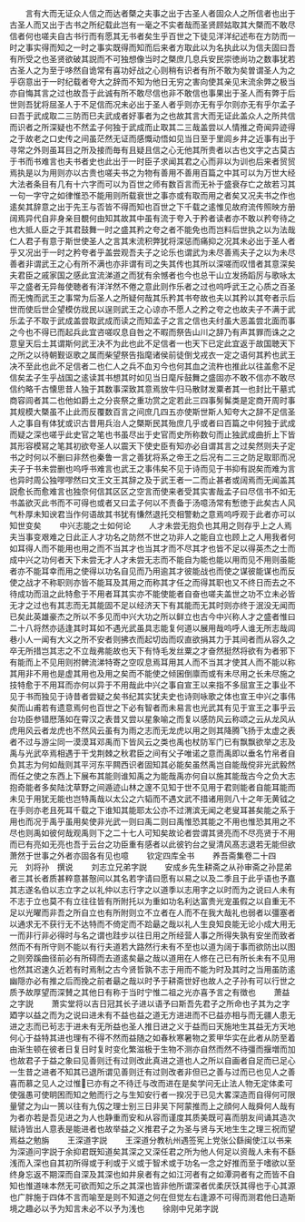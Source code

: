 <!-- { "loadSidebar": true } -->
　　言有大而无证众人信之而达者槩之夫事之出于古圣人者固众人之所信者也出于古圣人而又出于古书之所纪载此岂有一毫之不实者哉而圣贤顾姑取其大槩而不敢尽信者何也嗟夫自古书行而有愿其无书者矣生乎百世之下徒见洋洋纪述布在方防而一时之事实得而知之一时之事实既得而知而后来者方取此以为名执此以为信夫固曰吾有所受之也圣贤欲破其説而不可独想像当时之槩庶几息兵安民崇徳尚功之数事犹若古圣人之为至于哆然自诡常有喜功好战之心则稍有识者有所不敢为矣曽谓圣人为之乎窃意出于一时纪载者夸大之辞而不知为他日无穷之害向使其亲见末流余弊之极当亦自悔其言之过也故吾于此诚有所不敢尽信也非不敢信也事果出于圣人而有弊于后世则吾犹将屈圣人于不足信而况未必出于圣人者乎则亦无有乎尔则亦无有乎尔孟子曰吾于武成取二三防而巳夫武成者好事者为之也故其言大而无证此盖众人之所共信而识者之所深疑也不然孟子何独于武成而止取其二三哉盖尝以人情推之奇闻异迹得之于故老之口史传之间虽茫然无证而感慨动悟如见当日至于里闾乡井之近事有出于寻常之外则虽耳目之所及接而毎有且疑且信之心无他其所贵者以古也文字之古莫古于书而书难言也夫书者史也此出于一时臣子求闻其君之心而非以为训也后来者贸贸焉执是以为用则亦以古贵也嗟夫书之为物有善用不善用百篇之中其可以为万世大经大法者条目有几有十六字而可以为百世之师有数百言而无补于盛衰存亡之故若习其一句一字守之如律惟恐不能用则所载衰世之事亦或有取而用之者矣又况夫书之作也逺矣其辞意之出于先王与否皆不得而知也百世之下千载之逺惟见故府流传照映方册阔焉异代自非身亲目覩何由知其故其中虽有流于夸入于矜者读者亦不敢以矜夸待之也大抵人臣之于其君鼓舞一时之盛其矜之夸之者不能免也而岂料后世执之以为法哉仁人君子有意于斯世使圣人之言其末流积弊犹将深惩而痛抑之况其未必出于圣人者乎又况出于一时之矜夸者乎盖尝观吾夫子之论乐也谓武为未尽善焉夫子之以为未尽善者非谓武王之心有所不满也亦非谓有司之失其传也其所以深嗟而叹惜者其意深矣夫君臣之戚家国之感此宜流涕道之而犹有余憾者也今也总干山立发扬蹈厉与歌咏太平之盛者无异毎使聴者有洋洋然不倦之意此则作乐者之过也呜呼武王之心质之百圣而无愧而武王之事常为后圣人之所疑何哉其乐矜其书夸故也夫以其矜以其夸者示后世而使后世企望模仿戕民以逞则武王之心谅亦不愿人之矜之夸之也故夫子不满于武乐孟子不取于武成盖尝取武成而读之而知孟子之言之信也夫纣虽大恶盖尝北面而事之今也不得已而起兵此宜咨嗟叹息自咎之不暇而祭告山川之辞乃有声其罪而诛之之意皇天后土其谓斯何武王决不为此也此不足信者一也天下已定此宜返于故国聴天下之所之以待朝觐讴歌之属而柴望祭告指麾诸侯前徒倒戈戎衣一定之语何其矜也武王决不至此也此不足信者二也仁人之兵不血刃今也何其血之流杵也推此以往盖愈不足信矣孟子生乎战国之逺读其书想其时如见当日麾斥鼓舞之盛固亦不敢不信亦不敢尽信约略千古懐思昔人独于其数事深致其意焉放牛归马散财发粟者其一也封比干墓式商容闾者其二也他如爵土之分丧祭之重功赏之定若此三四事髣髴类是定商开周时事其规模大槩虽不止此而反覆数百言之间庶几四五亦使斯世斯人知夸大之辞不足信圣人之事自有体犹或识古昔用兵治人之槩斯民其殆庶几乎或者曰百篇之中何独于武成而疑之深也嗟乎此史官之笔也书虽尽出于史官而史所称数句而止独武成曲折上下皆其形容模冩之笔其初欲夸圣人以震天下使史臣有知亦必自谓其言之过矣然则夫子定书之时何以不删曰非然也秦鲁一言之善犹将系之帝王之后况有二三之防足取耶而况夫子于书未尝删也呜呼书难言也武王之事伟矣不见于诗而见于书抑有説矣而难为言也异时周公独嘐嘐然曰文王文王其辞之及于武王者一二而止甚者或阔焉而无闻盖其説愈长而愈难言也独奈何信其区区之空言而使来者受其实害哉孟子曰尽信书不如无书盖欲灭此书而不可得也或者又曰孟子何以不责备于汤噫汤常有慙徳于此矣古人风气朴厚未知谀君当作何语故其书犹有慊然退托交相警勅之意焉呜呼观于此者亦可以知世变矣
　　中兴志能之士如何论
　　人才未尝无抱负也其用之则存乎上之人焉夫当事变艰难之日此正人才功名之防然不世之功非人之能自立也顾上之人用我者何如耳得人而不能用也用之而不当其才也当其才而不尽其才也皆不足以得英杰之士而成中兴之功何者天下未尝无才人才未尝无志而不能自为能也能以用而见不用则虽能者亦不能耳幸而用之使得以功名自见而乃用逾其才彼能战也而使之谋彼能谋也而反使之战才不称职则亦皆不能耳及其用之而称其才任之而得其职也又不终日而去之不待成功而沮之此特愈于不用者耳其实亦不能使能者自奋也嗟夫盖世之功不立未必皆无才之过也有其志而无其能固不足以经济天下有其能而无其时则亦终于泯没无闻而已矣此英雄豪杰之所以不多见而中兴大功之所以鲜立也古今中兴称人才之盛者惟曰二十八将然亦适逢其时耳如不遇光武虽具志能复何道以展用哉呜呼人谁无所志哉闾巷小人一闻有大义之所不安者则拂衣而起切齿而叹直欲捐其力于其间者而从容久之卒无所措岂其志之不立哉弗能故也天下有恃毛发丝粟之才奋然挺然将欲有为者邪下有能而上不见用则拊髀流涕特寄之空叹息焉耳用其人而不当其才使其人而不能以称其用非不用也是虚其用也及用之矣而不能使之倾囷倒廪而或有未尽用之长未尽施之技特愈于不用耳而亦何以异于不用哉此中兴之事自宣王以来指不多屈宣王之事业不见于书而独见于诗昔者尝疑之矣书纪其实犹夫史也诗则咏歌之体也宣王中兴之事伟矣而山甫若有遗意焉何也百世之下必有智者而未易言也光武其有见于宣王之事乎云台功臣参错厯落如在霄汉之表昔又尝以星象喻之而复以感防风云称颂之云从龙风从虎用风云者龙虎也不然风云虽有为雨之志而无龙虎以用之则其降腾飞扬于太虚之表者不过与游尘同一漠漠耳邓禹而下皆风云之类也禹也杖防军门已有飘飘欲举之志及禹与光武卒焉相遇于干戈荆棘之秋君臣之间有父子唯诺之意而禹即以垂名竹帛者自负其志为何如哉则其平河东平闗西识者固知其必能矣虽然禹岂自能哉傥非光武毅然而任之使之东西上下展布其能则谁知禹之为能哉禹亦何自以施其能哉古今之负大志抱奇能者多矣陆沈草野之间遁迹山林之邃不见知于世不见用于君则能者自能耳能而未见于用犹无能也岂特禹哉以太公之六韬而不遇文武不措诸用则八十之年无黄钺之在手则亦老且死耳千载之下谁知其能耶太公亦不过渭滨无闻之老叟耳甚矣能之系于用也而况于禹乎虽用矣使非光武一则曰禹二则曰禹惟恐其能之不用也惟恐其用之不尽也则禹如彼何哉观禹则下之二十七人可知矣故论者尝谓其贤亮而不尽亮贤于不用而已有亮如无亮也吾于云台之功臣重有感者以此彼钓台之叟清风髙志退若无能但欲萧然于世事之外者亦固各有见也噫
　　钦定四库全书
　　养吾斋集卷二十四　　　元　刘将孙　撰说
　　刘志立兄弟字説
　　安成乡先生耕斋之从孙审斋之孙昆弟者三其长者质甚粹意甚慤间以其名若字请曰愿有以易之以及二季且于此乎语也予嘉其志遂名伯以志立字之以礼仲以志行字之以道季以志用字之以时而为之说曰人未有不志于立也莫不有立往往皆有所附托以为重如功名利达富贵光宠虽假之以自重无不足以光曜而非吾之所自立也有所附则立不立者在人而不在我大哉礼也弱者以彊塞者以通求无不获行无不达特而不倚定而不跲朂之哉以礼人生良知良能无论小成大用无一而非行非必得时与名之谓也跬步以往日用之所经营人事之所得失孰有安坐而致者然而不有所守则不能以有行夫道若大路然行未有不至也以道为阔于事而欲防出以图之则旁蹊曲径前必有所碍而去道逺矣朂之哉以道用在人修在己已有所长未有不见用也然其迟速久近若有时焉制之古今贤哲孰不志于用而不能为时及其时之当用虽防逺幽隠亦必有推之后而挽之前者朂之哉以时予于耕斋世好也故人之子孙有可以行世之质予故厚望而深賛之其他日有称于当时宁惟二祖之光亦喜予言之有徴也
　　萧益之字説
　　萧实堂将以吉日冠其长子进以语予曰斯吾先君子之所命也子其为之字廼字以益之而为之说曰进未有不益也益之道无方进进而不已益亦相与而无疆人患无进之志而已茍志于进未有无所益也圣人推日进之义于益而曰天施地生其益无方天地何心于益特其进也理有不得不然而益随之如春秋寒暑物之荄甲华实在此者从防至着由渐生顿在彼者日复日时复时变化繁滋极于生物不测亦自然而然不待彊而揠増而加也故君子于益之象曰见善则迁有过则改此真进之道也人之所以自画者自足而已足心一生昔之进者不知其已退所谓见善则迁有过则改者非但已之善与过而已也见人之善喜而慕之见人之过惟已亦有之不待迁与改而进在是矣学问无止法人物无定体柔可使强愚可使眀困而知之勉而行之与生知安行者一揆况于已见大畧深造而自得何可限量譬之为山一篑以往有九仭之理士别三日非吴下阿蒙推而上之顔何人哉舜何人哉有为者亦若是吾见进之为人也静重而安和从容而谨度其质美既可喜而朋友间诵其造次赋诗皆出人意表是能进者也故举益之义推君子之为圣与贤与天地生生之理三祝而望焉益之勉旃
　　王深道字説
　　王深道分教杭州遇签宪上党张公繇闽使江以书来为深道问字説于余抑君既知道矣其深之又深任君之所为他人何足以资哉人未有不繇浅而入深也自其初所得或于利或于义或于智术或于功名一念之好推而至于嗜欲以至终身忘返不期深而自深及其深也如井泉者有之如江河者有之如潭洞者有之而皆不自知也惟道味本然无可欲而知之乐之其深也皆非他所谓深者优柔厌饫其得也于心其源也广胖施于四体不言而喻至是则不知道之何在但觉左右逢源不可得而测君他日造斯境之趣必以予为知言未必不以予为浅也
　　徐刚中兄弟字説
